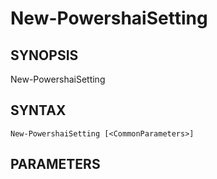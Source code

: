 ﻿---
external help file: powershai-help.xml
schema: 2.0.0
powershai: true
---

# New-PowershaiSetting

## SYNOPSIS <!--!= @#Synop !-->

New-PowershaiSetting 


## SYNTAX <!--!= @#Syntax !-->

```
New-PowershaiSetting [<CommonParameters>]
```

## PARAMETERS <!--!= @#Params !-->